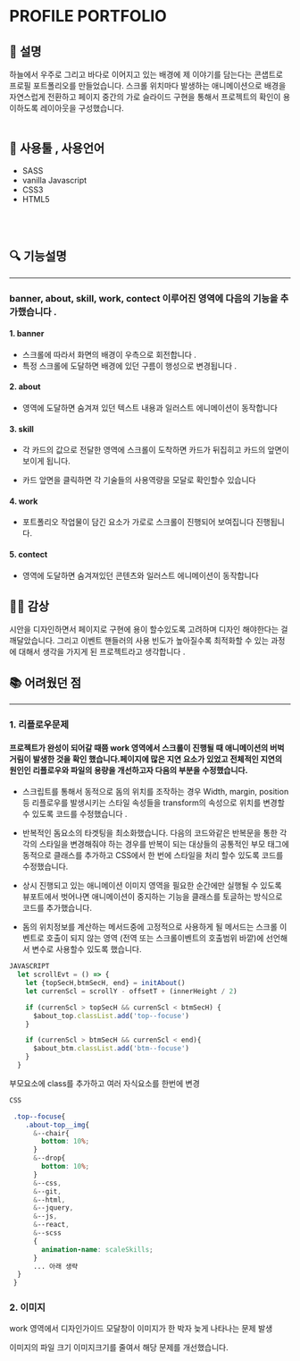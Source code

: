<br>

#  **PROFILE PORTFOLIO**

## 📃 설명
하늘에서 우주로 그리고 바다로 이어지고 있는 배경에 제 이야기를 담는다는 콘샙트로
프로필 포트폴리오를 만들었습니다.
스크롤 위치마다 발생하는 애니메이션으로 배경을 자연스럽게 전환하고
페이지 중간의 가로 슬라이드 구현을 통해서 프로젝트의 확인이 용이하도록 레이아웃을 구성했습니다.
<br>
<br>


## 🔧 사용툴 , 사용언어
  - SASS
  - vanilla Javascript
  - CSS3 
  - HTML5
<br>
<br>


## 🔍 기능설명
***
### banner, about, skill, work, contect 이루어진 영역에 다음의 기능을 추가했습니다 .

#### 1. banner
 - 스크롤에 따라서 화면의 배경이 우측으로 회전합니다 .
 - 특정 스크롤에 도달하면 배경에 있던 구름이 
행성으로 변경됩니다 .

#### 2. about
 - 영역에 도달하면 숨겨져 있던 텍스트 내용과
일러스트 에니메이션이 동작합니다

#### 3. skill
 - 각 카드의 값으로 전달한 영역에 스크롤이
도착하면 카드가 뒤집히고 카드의 앞면이
보이게 됩니다.

 - 카드 앞면을 클릭하면
각 기술들의 사용역량을 모달로 확인할수 있습니다

#### 4. work
 - 포트폴리오 작업물이 담긴 요소가 가로로 스크롤이 진행되어 보여집니다 진행됩니다.

#### 5. contect 
- 영역에 도달하면 숨겨져있던 콘텐츠와
일러스트 에니메이션이 동작합니다

## 👩‍💻 감상
시안을 디자인하면서 페이지로 구현에 용이 할수있도록
고려하며 디자인 해야한다는 걸 깨달았습니다.
그리고 이벤트 핸들러의 사용 빈도가 높아질수록 최적화할 수 있는 과정에 대해서 생각을 가지게 된 프로젝트라고 생각합니다 .  


## 📚 어려웠던 점
***
### 1. 리플로우문제 
#### 프로젝트가 완성이 되어갈 때쯤 work 영역에서 스크롤이 진행될 때 애니메이션의 버벅거림이 발생한 것을 확인 했습니다.페이지에 많은 지연 요소가 있었고 전체적인 지연의 원인인 리플로우와 파일의 용량을 개선하고자 다음의 부분을 수정했습니다.


 - 스크립트를 통해서 동적으로 돔의 위치를 조작하는 경우 Width, margin, position 등 리플로우를 발생시키는 스타일 속성들을 
transform의 속성으로 위치를 변경할 수 있도록 코드를 수정했습니다 .


- 반복적인 돔요소의 타겟팅을 최소화했습니다.
다음의 코드와같은 반복문을 통한
각각의 스타일을 변경해줘야 하는 경우를 
반복이 되는 대상들의 공통적인 부모 태그에
동적으로 클래스를 추가하고 CSS에서 한 번에
스타일을 처리 할수 있도록 코드를 수정했습니다.


- 상시 진행되고 있는 애니메이션 이미지 영역을
필요한 순간에만 실행될 수 있도록
뷰포트에서 벗어나면 애니메이션이
중지하는 기능을 클래스를
토글하는 방식으로 코드를 추가했습니다.
 
- 돔의 위치정보를 계산하는 메서드중에 
고정적으로 사용하게 될 메서드는
스크롤 이벤트로 호출이 되지 않는 영역
(전역 또는 스크롤이벤트의 호출범위 바깥)에 선언해서 변수로 사용할수 있도록 했습니다.

```javascript
JAVASCRIPT
  let scrollEvt = () => {
    let {topSecH,btmSecH, end} = initAbout()
    let currenScl = scrollY - offsetT + (innerHeight / 2)

    if (currenScl > topSecH && currenScl < btmSecH) {
      $about_top.classList.add('top--focuse')
    }

    if (currenScl > btmSecH && currenScl < end){
      $about_btm.classList.add('btm--focuse')
    }
  }

```
부모요소에 class를 추가하고 여러 자식요소를 한번에 변경
``` CSS
CSS

 .top--focuse{
    .about-top__img{
      &--chair{
        bottom: 10%;
      }
      &--drop{
        bottom: 10%;
      }
      &--css,
      &--git,
      &--html,
      &--jquery,
      &--js,
      &--react,
      &--scss
      {
        animation-name: scaleSkills;
      }
      ... 아래 생략 
  }
 }
```


### 2. 이미지
work 영역에서 디자인가이드 모달창이 
이미지가 한 박자 늦게 나타나는 문제 발생

이미지의 파일 크기 이미지크기를 줄여서 
해당 문제를 개선했습니다.





